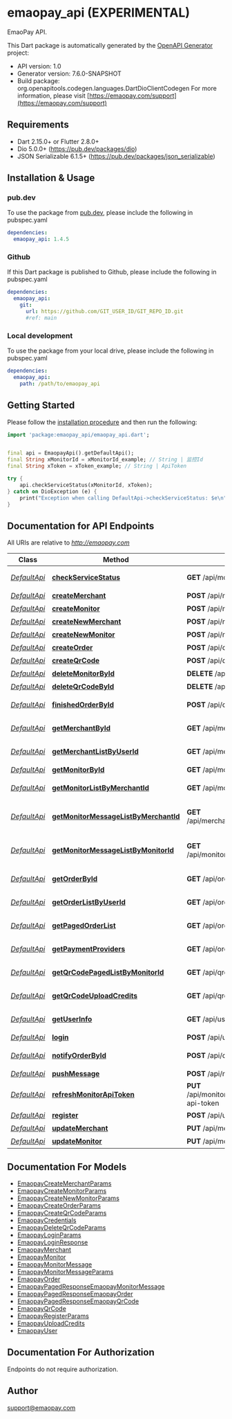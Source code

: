 # emaopay_api (EXPERIMENTAL)
EmaoPay API.

This Dart package is automatically generated by the [OpenAPI Generator](https://openapi-generator.tech) project:

- API version: 1.0
- Generator version: 7.6.0-SNAPSHOT
- Build package: org.openapitools.codegen.languages.DartDioClientCodegen
For more information, please visit [https://emaopay.com/support](https://emaopay.com/support)

## Requirements

* Dart 2.15.0+ or Flutter 2.8.0+
* Dio 5.0.0+ (https://pub.dev/packages/dio)
* JSON Serializable 6.1.5+ (https://pub.dev/packages/json_serializable)

## Installation & Usage

### pub.dev
To use the package from [pub.dev](https://pub.dev), please include the following in pubspec.yaml
```yaml
dependencies:
  emaopay_api: 1.4.5
```

### Github
If this Dart package is published to Github, please include the following in pubspec.yaml
```yaml
dependencies:
  emaopay_api:
    git:
      url: https://github.com/GIT_USER_ID/GIT_REPO_ID.git
      #ref: main
```

### Local development
To use the package from your local drive, please include the following in pubspec.yaml
```yaml
dependencies:
  emaopay_api:
    path: /path/to/emaopay_api
```

## Getting Started

Please follow the [installation procedure](#installation--usage) and then run the following:

```dart
import 'package:emaopay_api/emaopay_api.dart';


final api = EmaopayApi().getDefaultApi();
final String xMonitorId = xMonitorId_example; // String | 监控Id
final String xToken = xToken_example; // String | ApiToken

try {
    api.checkServiceStatus(xMonitorId, xToken);
} catch on DioException (e) {
    print("Exception when calling DefaultApi->checkServiceStatus: $e\n");
}

```

## Documentation for API Endpoints

All URIs are relative to *http://emaopay.com*

Class | Method | HTTP request | Description
------------ | ------------- | ------------- | -------------
[*DefaultApi*](doc/DefaultApi.md) | [**checkServiceStatus**](doc/DefaultApi.md#checkservicestatus) | **GET** /api/monitors/messages | 检查服务状态
[*DefaultApi*](doc/DefaultApi.md) | [**createMerchant**](doc/DefaultApi.md#createmerchant) | **POST** /api/merchants | 创建商户
[*DefaultApi*](doc/DefaultApi.md) | [**createMonitor**](doc/DefaultApi.md#createmonitor) | **POST** /api/monitors | 创建监控
[*DefaultApi*](doc/DefaultApi.md) | [**createNewMerchant**](doc/DefaultApi.md#createnewmerchant) | **POST** /api/merchants/new | 创建新商户
[*DefaultApi*](doc/DefaultApi.md) | [**createNewMonitor**](doc/DefaultApi.md#createnewmonitor) | **POST** /api/monitors/new | 创建新监控
[*DefaultApi*](doc/DefaultApi.md) | [**createOrder**](doc/DefaultApi.md#createorder) | **POST** /api/orders | 创建订单
[*DefaultApi*](doc/DefaultApi.md) | [**createQrCode**](doc/DefaultApi.md#createqrcode) | **POST** /api/qrcodes | 创建二维码
[*DefaultApi*](doc/DefaultApi.md) | [**deleteMonitorById**](doc/DefaultApi.md#deletemonitorbyid) | **DELETE** /api/monitors/{id} | 删除监控
[*DefaultApi*](doc/DefaultApi.md) | [**deleteQrCodeById**](doc/DefaultApi.md#deleteqrcodebyid) | **DELETE** /api/qrcodes | 删除二维码
[*DefaultApi*](doc/DefaultApi.md) | [**finishedOrderById**](doc/DefaultApi.md#finishedorderbyid) | **POST** /api/orders/finish/{id} | 手动完成订单
[*DefaultApi*](doc/DefaultApi.md) | [**getMerchantById**](doc/DefaultApi.md#getmerchantbyid) | **GET** /api/merchants/{id} | 获取商户信息
[*DefaultApi*](doc/DefaultApi.md) | [**getMerchantListByUserId**](doc/DefaultApi.md#getmerchantlistbyuserid) | **GET** /api/merchants | 获取商户列表
[*DefaultApi*](doc/DefaultApi.md) | [**getMonitorById**](doc/DefaultApi.md#getmonitorbyid) | **GET** /api/monitors/{id} | 获取监控
[*DefaultApi*](doc/DefaultApi.md) | [**getMonitorListByMerchantId**](doc/DefaultApi.md#getmonitorlistbymerchantid) | **GET** /api/monitors | 获取监控列表
[*DefaultApi*](doc/DefaultApi.md) | [**getMonitorMessageListByMerchantId**](doc/DefaultApi.md#getmonitormessagelistbymerchantid) | **GET** /api/merchants/:merchantId/messages | 获取监控消息列表（商户ID）
[*DefaultApi*](doc/DefaultApi.md) | [**getMonitorMessageListByMonitorId**](doc/DefaultApi.md#getmonitormessagelistbymonitorid) | **GET** /api/monitors/:monitorId/messages | 获取监控消息列表（商户监控）
[*DefaultApi*](doc/DefaultApi.md) | [**getOrderById**](doc/DefaultApi.md#getorderbyid) | **GET** /api/orders/{id} | 获取订单信息
[*DefaultApi*](doc/DefaultApi.md) | [**getOrderListByUserId**](doc/DefaultApi.md#getorderlistbyuserid) | **GET** /api/orders/user | 获取订单列表
[*DefaultApi*](doc/DefaultApi.md) | [**getPagedOrderList**](doc/DefaultApi.md#getpagedorderlist) | **GET** /api/orders | 获取订单列表
[*DefaultApi*](doc/DefaultApi.md) | [**getPaymentProviders**](doc/DefaultApi.md#getpaymentproviders) | **GET** /api/orders/payment-providers | 获取支付方式
[*DefaultApi*](doc/DefaultApi.md) | [**getQrCodePagedListByMonitorId**](doc/DefaultApi.md#getqrcodepagedlistbymonitorid) | **GET** /api/qrcodes | 获取二维码列表
[*DefaultApi*](doc/DefaultApi.md) | [**getQrCodeUploadCredits**](doc/DefaultApi.md#getqrcodeuploadcredits) | **GET** /api/qrcodes/upload-credits | 获取二维码上传凭证
[*DefaultApi*](doc/DefaultApi.md) | [**getUserInfo**](doc/DefaultApi.md#getuserinfo) | **GET** /api/user/info | 获取用户信息
[*DefaultApi*](doc/DefaultApi.md) | [**login**](doc/DefaultApi.md#login) | **POST** /api/user/login | 登录
[*DefaultApi*](doc/DefaultApi.md) | [**notifyOrderById**](doc/DefaultApi.md#notifyorderbyid) | **POST** /api/orders/notify/{id} | 通知订单回调
[*DefaultApi*](doc/DefaultApi.md) | [**pushMessage**](doc/DefaultApi.md#pushmessage) | **POST** /api/monitors/messages | 推送消息
[*DefaultApi*](doc/DefaultApi.md) | [**refreshMonitorApiToken**](doc/DefaultApi.md#refreshmonitorapitoken) | **PUT** /api/monitors/{monitorId}/refresh-api-token | 刷新ApiToken
[*DefaultApi*](doc/DefaultApi.md) | [**register**](doc/DefaultApi.md#register) | **POST** /api/user/register | 注册
[*DefaultApi*](doc/DefaultApi.md) | [**updateMerchant**](doc/DefaultApi.md#updatemerchant) | **PUT** /api/merchants/{id} | 更新商户
[*DefaultApi*](doc/DefaultApi.md) | [**updateMonitor**](doc/DefaultApi.md#updatemonitor) | **PUT** /api/monitors/{id} | 更新监控


## Documentation For Models

 - [EmaopayCreateMerchantParams](doc/EmaopayCreateMerchantParams.md)
 - [EmaopayCreateMonitorParams](doc/EmaopayCreateMonitorParams.md)
 - [EmaopayCreateNewMonitorParams](doc/EmaopayCreateNewMonitorParams.md)
 - [EmaopayCreateOrderParams](doc/EmaopayCreateOrderParams.md)
 - [EmaopayCreateQrCodeParams](doc/EmaopayCreateQrCodeParams.md)
 - [EmaopayCredentials](doc/EmaopayCredentials.md)
 - [EmaopayDeleteQrCodeParams](doc/EmaopayDeleteQrCodeParams.md)
 - [EmaopayLoginParams](doc/EmaopayLoginParams.md)
 - [EmaopayLoginResponse](doc/EmaopayLoginResponse.md)
 - [EmaopayMerchant](doc/EmaopayMerchant.md)
 - [EmaopayMonitor](doc/EmaopayMonitor.md)
 - [EmaopayMonitorMessage](doc/EmaopayMonitorMessage.md)
 - [EmaopayMonitorMessageParams](doc/EmaopayMonitorMessageParams.md)
 - [EmaopayOrder](doc/EmaopayOrder.md)
 - [EmaopayPagedResponseEmaopayMonitorMessage](doc/EmaopayPagedResponseEmaopayMonitorMessage.md)
 - [EmaopayPagedResponseEmaopayOrder](doc/EmaopayPagedResponseEmaopayOrder.md)
 - [EmaopayPagedResponseEmaopayQrCode](doc/EmaopayPagedResponseEmaopayQrCode.md)
 - [EmaopayQrCode](doc/EmaopayQrCode.md)
 - [EmaopayRegisterParams](doc/EmaopayRegisterParams.md)
 - [EmaopayUploadCredits](doc/EmaopayUploadCredits.md)
 - [EmaopayUser](doc/EmaopayUser.md)


## Documentation For Authorization

Endpoints do not require authorization.


## Author

support@emaopay.com

